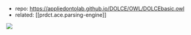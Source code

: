 - repo: https://appliedontolab.github.io/DOLCE/OWL/DOLCEbasic.owl
- related: [[prdct.ace.parsing-engine]]

![](/assets/images/2024-06-06-09-09-38.png)